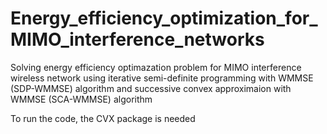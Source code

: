 # Energy_efficiency_optimization_for_MIMO_interference_networks
Solving energy efficiency optimazation problem for MIMO interference wireless network using iterative semi-definite programming with WMMSE (SDP-WMMSE) algorithm and successive convex approximaion with WMMSE (SCA-WMMSE) algorithm   
  
To run the code, the CVX package is needed

